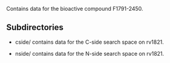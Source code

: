 Contains data for the bioactive compound F1791-2450.

## Subdirectories

- cside/ contains data for the C-side search space on rv1821.

- nside/ contains data for the N-side search space on rv1821.

